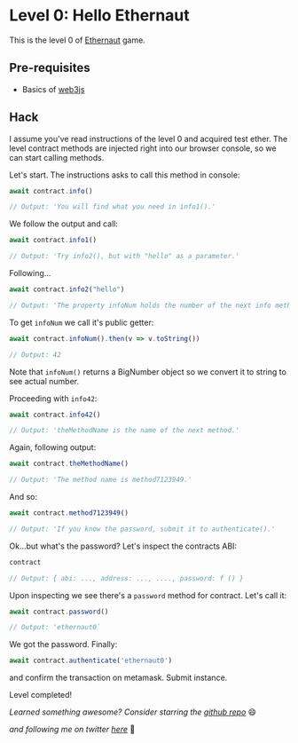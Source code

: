 # Level 0: Hello Ethernaut

This is the level 0 of [Ethernaut](https://ethernaut.openzeppelin.com/) game.

## Pre-requisites
- Basics of [web3js](https://web3js.readthedocs.io/en/v1.5.2/getting-started.html)

## Hack
I assume you've read instructions of the level 0 and acquired test ether. The level contract methods are injected right into our browser console, so we can start calling methods.

Let's start.
The instructions asks to call this method in console:

```javascript
await contract.info()

// Output: 'You will find what you need in info1().'
```

We follow the output and call:
```javascript
await contract.info1()

// Output: 'Try info2(), but with "hello" as a parameter.'
```

Following...
```javascript
await contract.info2("hello")

// Output: 'The property infoNum holds the number of the next info method to call.'
```

To get `infoNum` we call it's public getter:
```javascript
await contract.infoNum().then(v => v.toString())

// Output: 42
```
Note that `infoNum()` returns a BigNumber object so we convert it to string to see actual number.

Proceeding with `info42`:
```javascript
await contract.info42()

// Output: 'theMethodName is the name of the next method.'
```

Again, following output:
```javascript
await contract.theMethodName()

// Output: 'The method name is method7123949.'
```

And so:
```javascript
await contract.method7123949()

// Output: 'If you know the password, submit it to authenticate().'
```

Ok...but what's the password? Let's inspect the contracts ABI:
```javascript
contract

// Output: { abi: ..., address: ..., ...., password: f () }
```

Upon inspecting we see there's a `password` method for contract. Let's call it:

```javascript
await contract.password()

// Output: 'ethernaut0`
```

We got the password. Finally:
```javascript
await contract.authenticate('ethernaut0')
```
and confirm the transaction on metamask. Submit instance.

Level completed!

_Learned something awesome? Consider starring the [github repo](https://github.com/theNvN/ethernaut-openzeppelin-hacks)_ 😄

_and following me on twitter [here](https://twitter.com/the_nvn)_ 🙏

